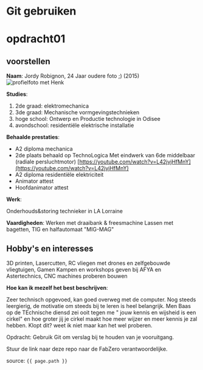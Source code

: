 # Git gebruiken
# opdracht01
## voorstellen
**Naam**: Jordy Robignon, 24 Jaar
oudere foto ;) (2015)
![profielfoto met Henk](https://scontent.fbru2-1.fna.fbcdn.net/v/t1.0-9/11026013_823808504365930_918603454044233510_n.jpg?_nc_cat=106&_nc_sid=174925&_nc_ohc=fJjavXjjEdYAX8aQ4Bm&_nc_ht=scontent.fbru2-1.fna&oh=ede0d6b3f26af0081ba1fb422bb30ab6&oe=5F763785)


**Studies**: 
1. 2de graad: elektromechanica
2. 3de graad: Mechanische vormgevingstechnieken
3. hoge school: Ontwerp en Productie technologie in Odisee
4. avondschool: residentiële elektrische installatie

**Behaalde prestaties**:
 * A2 diploma mechanica
 * 2de plaats behaald op TechnoLogica 
  Met eindwerk van 6de middelbaar (radiale persluchtmotor) [https://youtube.com/watch?v=L42jvjHfMnY](https://youtube.com/watch?v=L42jvjHfMnY)
 * A2 diploma residentiële elektriciteit
 * Animator attest
 * Hoofdanimator attest
 
 **Werk**:
 
 Onderhouds&storing technieker in LA Lorraine
 
 **Vaardigheden**:
 Werken met draaibank & freesmachine
 Lassen met bagetten, TIG en halfautomaat "MIG-MAG"

## Hobby's en interesses

3D printen, Lasercutten, RC vliegen met drones en zelfgebouwde vliegtuigen, Gamen
Kampen en workshops geven bij AFYA en Astertechnics, CNC machines proberen bouwen

**Hoe kan ik mezelf het best beschrijven**:

Zeer technisch opgevoed, kan goed overweg met de computer. Nog steeds leergierig, de motivatie om steeds bij te leren is heel belangrijk. Men Baas op de TEchnische diensd zei ooit tegen me " jouw kennis en wijsheid is een cirkel" en hoe groter jij je cirkel maakt hoe meer wijzer en meer kennis je zal hebben. Klopt dit? weet ik niet maar kan het wel proberen.



Opdracht: Gebruik Git om verslag bij te houden van je vooruitgang.

Stuur de link naar deze repo naar de FabZero verantwoordelijke.

source: `{{ page.path }}`
